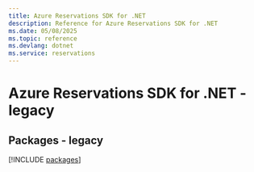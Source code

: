 ```yaml
---
title: Azure Reservations SDK for .NET
description: Reference for Azure Reservations SDK for .NET
ms.date: 05/08/2025
ms.topic: reference
ms.devlang: dotnet
ms.service: reservations
---
```

# Azure Reservations SDK for .NET - legacy
## Packages - legacy
[!INCLUDE [packages](reservations-index.md)]
